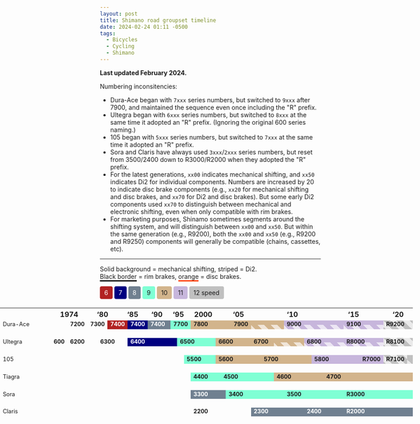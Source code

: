 ```yaml
---
layout: post
title: Shimano road groupset timeline
date: 2024-02-24 01:11 -0500
tags:
  - Bicycles
  - Cycling
  - Shimano
---
```


<style>
	table {
		border-collapse: separate;
		border-spacing: 0;
		margin-left: 50%;
		table-layout: fixed;
		transform: translateX(-50%);
		width: 100vw;
		margin-top: 20px;

		--sp6: firebrick;
		--sp7: navy;
		--sp8: slategray;
		--sp9: aquamarine;
		--sp10: tan;
		--sp11: #C7B6DC;
		--sp12: silver;
	}

	table tbody tr {
		margin: 10px;
	}

	table th:first-child { width: 100px; }
	table td {
		--mech-c1: rgba(0, 0, 0, 0);
		--mech-c2: rgba(255, 255, 255, 0.66);
		--mech-combo: 100%;

		--brake-c1: rgba(0, 0, 0, 0);
		--brake-c2: rgba(0, 0, 0, 0);

		font-size: 0.8em;
		position: relative;
		border-image: repeating-linear-gradient(
			90deg,
			var(--brake-c1),
			var(--brake-c1) 6px,
			var(--brake-c2) 6px,
			var(--brake-c2) 12px
		) 6;
		border-width: 7px;
		border-top-width: 0;
		border-left-width: 0;
		border-right-width: 0;
	}

	table td::before {
		content: '';
		top: var(--mech-combo);
		right: 0;
		bottom: 0;
		left: 0;
		position: absolute;
		background-image: linear-gradient(45deg, var(--mech-c1) 25%, var(--mech-c2) 25%, var(--mech-c2) 50%, var(--mech-c1) 50%, var(--mech-c1) 75%, var(--mech-c2) 75%, var(--mech-c2) 100%);
background-size: 30px 30px;
		z-index: 1;
	}

	table td span {
		font-weight: bold;
		position: relative;
		z-index: 2;
	}

	[mechanical] {}
	[di2][mechanical] { --mech-combo: 50%; }
	[di2] { --mech-combo: 0; }

	[rim] {
		--brake-c1: black;
		--brake-c2: black;
	}
	[disc] {
		--brake-c1: OrangeRed;
		--brake-c2: OrangeRed;
	}
	[rim][disc] {
		--brake-c1: black;
		--brake-c2: OrangeRed;
	}

	[sp6] {
		background: var(--sp6);
		color: white;
	}

	[sp7] {
		background: var(--sp7);
		color: white;
	}

	[sp8] {
		background: var(--sp8);
		color: white;
	}

	[sp9] {
		background: var(--sp9);
	}

	[sp10] {
		background: var(--sp10);
	}

	[sp11] {
		background: var(--sp11);
	}

	[sp12] {
		background: var(--sp12);
	}
</style>

**Last updated February 2024.**

Numbering inconsitencies:

- Dura-Ace began with `7xxx` series numbers, but switched to `9xxx` after 7900, and maintained the sequence even once including the "R" prefix.
- Ultegra began with `6xxx` series numbers, but switched to `8xxx` at the same time it adopted an "R" prefix. (Ignoring the original 600 series naming.)
- 105 began with `5xxx` series numbers, but switched to `7xxx` at the same time it adopted an "R" prefix.
- Sora and Claris have always used `3xxx`/`2xxx` series numbers, but reset from 3500/2400 down to R3000/R2000 when they adopted the "R" prefix.
- For the latest generations, `xx00` indicates mechanical shifting, and `xx50` indicates Di2 for individual components. Numbers are increased by 20 to indicate disc brake components (e.g., `xx20` for mechanical shifting and disc brakes, and `xx70` for Di2 and disc brakes). But some early Di2 components used `xx70` to distinguish between mechanical and electronic shifting, even when only compatible with rim brakes.
- For marketing purposes, Shinamo sometimes segments around the shifting system, and will distinguish between `xx00` and `xx50`. But within the same generation (e.g., R9200), both the `xx00` and `xx50` (e.g., R9200 and R9250) components will generally be compatible (chains, cassettes, etc).

<hr>

Solid background = mechanical shifting, striped = Di2.
<br><span style="border-bottom: 3px solid black;">Black border</span> = rim brakes, <span style="border-bottom: 3px solid OrangeRed">orange</span> = disc brakes.

<div style="display: inline-block; padding: 6px 10px; background: firebrick; border-radius: 4px; color: white;">6</div>
<div style="display: inline-block; padding: 6px 10px; background: navy; border-radius: 4px; color: white;">7</div>
<div style="display: inline-block; padding: 6px 10px; background: slategray; border-radius: 4px; color: white;">8</div>
<div style="display: inline-block; padding: 6px 10px; background: aquamarine; border-radius: 4px;">9</div>
<div style="display: inline-block; padding: 6px 10px; background: tan; border-radius: 4px;">10</div>
<div style="display: inline-block; padding: 6px 10px; background: #C7B6DC; border-radius: 4px;">11</div>
<div style="display: inline-block; padding: 6px 10px; background: silver; border-radius: 4px;">12 speed</div>

<table>
	<thead>
		<tr>
			<th></th>
			<th colspan=6>1974</th>
			<th colspan=5>‘80</th>
			<th colspan=5>‘85</th>
			<th colspan=5>‘90</th>
			<th colspan=5>‘95</th>
			<th colspan=5>2000</th>
			<th colspan=5>‘05</th>
			<th colspan=5>‘10</th>
			<th colspan=5>‘15</th>
			<th colspan=5>‘20</th>
		</tr>
	</thead>
	<tbody>
		<tr>
			<td>Dura-Ace</td>
			<td mechanical rim colspan=4></td>
			<td mechanical rim colspan=2><span>7200</span></td>
			<td mechanical rim colspan=4><span>7300</span></td>
			<td sp6 mechanical rim colspan=3><span>7400</span></td>
			<td sp7 mechanical rim><span>7400</span></td>
			<td sp8 mechanical rim colspan=8><span>7400</span></td>
			<td sp9 mechanical rim colspan=8><span>7700</span></td>
			<td sp10 mechanical rim colspan=4><span>7800</span></td>
			<td sp10 mechanical rim colspan=1><span>7900</span></td>
			<td sp10 mechanical di2 rim colspan=3></td>
			<td sp11 mechanical di2 rim colspan=4><span>9000</span></td>
			<td sp11 mechanical di2 rim disc colspan=6><span>9100</span></td>
			<td sp12 di2 rim disc colspan=3><span>R9200</span></td>
		</tr>
		<tr style="height: 10px;"></tr><tr style="height: 10px;"></tr>
		<tr>
			<td>Ultegra</td>
			<td mechanical rim colspan=4><span>600</span></td>
			<td mechanical rim colspan=3><span>6200</span></td>
			<td mechanical rim colspan=6><span>6300</span></td>
			<td sp7 mechanical rim colspan=10><span>6400</span></td>
			<td sp9 mechanical rim colspan=8><span>6500</span></td>
			<td sp10 mechanical rim colspan=4><span>6600</span></td>
			<td sp10 mechanical rim colspan=2><span>6700</span></td>
			<td sp10 mechanical di2 rim colspan=2></td>
			<td sp11 mechanical di2 rim colspan=4><span>6800</span></td>
			<td sp11 mechanical di2 rim disc colspan=5><span>R8000</span></td>
			<td sp12 di2 rim disc colspan=3><span>R8100</span></td>
		</tr>
		<tr style="height: 10px;"></tr><tr style="height: 10px;"></tr>
		<tr>
			<td>105</td>
			<td colspan=24></td>
			<td sp9 mechanical rim colspan=7><span>5500</span></td>
			<td sp10 mechanical rim colspan=5><span>5600</span></td>
			<td sp10 mechanical rim colspan=4><span>5700</span></td>
			<td sp11 mechanical rim colspan=4><span>5800</span></td>
			<td sp11 mechanical rim disc colspan=5><span>R7000</span></td>
			<td sp12 di2 disc colspan=1><span>R7100</span></td>
			<td sp12 mechanical di2 disc colspan=1></td>
		</tr>
		<tr style="height: 10px;"></tr><tr style="height: 10px;"></tr>
		<tr>
			<td>Tiagra</td>
			<td colspan=26></td>
			<td sp9 mechanical rim colspan=6><span>4400</span></td>
			<td sp9 mechanical rim colspan=5><span>4500</span></td>
			<td sp10 mechanical rim colspan=4><span>4600</span></td>
			<td sp10 mechanical rim colspan=4><span>4700</span></td>
			<td sp10 mechanical rim disc colspan=6></td>
		</tr>
		<tr style="height: 10px;"></tr><tr style="height: 10px;"></tr>
		<tr>
			<td>Sora</td>
			<td colspan=26></td>
			<td sp8 mechanical rim colspan=7><span>3300</span></td>
			<td sp9 mechanical rim colspan=5><span>3400</span></td>
			<td sp9 mechanical rim colspan=4><span>3500</span></td>
			<td sp9 mechanical rim colspan=9><span>R3000</span></td>
		</tr>
		<tr style="height: 10px;"></tr><tr style="height: 10px;"></tr>
		<tr>
			<td>Claris</td>
			<td colspan=29></td>
			<td mechanical rim colspan=6><span>2200</span></td>
			<td sp8 mechanical rim colspan=4><span>2300</span></td>
			<td sp8 mechanical rim colspan=4><span>2400</span></td>
			<td sp8 mechanical rim colspan=8><span>R2000</span></td>
		</tr>
	</tbody>
</table>

